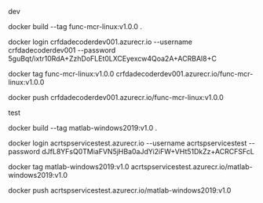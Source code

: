 dev

docker build --tag func-mcr-linux:v1.0.0 .

docker login crfdadecoderdev001.azurecr.io --username crfdadecoderdev001 --password 5guBqt/ixtr10RdA+ZzhDoFLEt0LXCEyexcw4Qoa2A+ACRBAl8+C

docker tag func-mcr-linux:v1.0.0 crfdadecoderdev001.azurecr.io/func-mcr-linux:v1.0.0

docker push  crfdadecoderdev001.azurecr.io/func-mcr-linux:v1.0.0 

test

docker build --tag matlab-windows2019:v1.0 .

docker login acrtspservicestest.azurecr.io --username acrtspservicestest --password dJfL8YFsQ0TMiaFVN5jHBa0aJdYi2iFW+VHt51DkZz+ACRCFSFcL

docker tag matlab-windows2019:v1.0 acrtspservicestest.azurecr.io/matlab-windows2019:v1.0

docker push acrtspservicestest.azurecr.io/matlab-windows2019:v1.0
